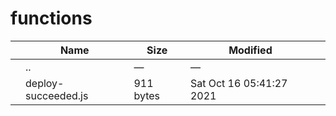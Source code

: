 functions
=========

<table><thead><tr class="header"><th></th><th>Name</th><th>Size</th><th>Modified</th><th></th></tr></thead><tbody><tr class="odd"><td></td><td><span class="goup">..</span></td><td>—</td><td>—</td><td></td></tr><tr class="even"><td></td><td><span class="name">deploy-succeeded.js</span></td><td>911 bytes</td><td>Sat Oct 16 05:41:27 2021</td><td></td></tr></tbody></table>
